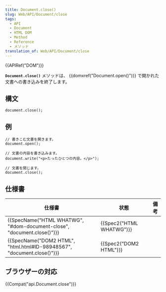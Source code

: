 ```yaml
---
title: Document.close()
slug: Web/API/Document/close
tags:
  - API
  - Document
  - HTML DOM
  - Method
  - Reference
  - メソッド
translation_of: Web/API/Document/close
---
```

{{APIRef("DOM")}}

**`Document.close()`** メソッドは、 {{domxref("Document.open()")}} で開かれた文書への書き込みを終了します。

## 構文

```
document.close();
```

## 例

```
// 書きこむ文書を開きます。
document.open();

// 文書の内容を書き込みます。
document.write("<p>たったひとつの内容。</p>");

// 文書を閉じます。
document.close();
```

## 仕様書

| 仕様書                                                                                       | 状態                             | 備考 |
| -------------------------------------------------------------------------------------------- | -------------------------------- | ---- |
| {{SpecName("HTML WHATWG", "#dom-document-close", "document.close()")}} | {{Spec2("HTML WHATWG")}} |      |
| {{SpecName("DOM2 HTML", "html.html#ID-98948567", "document.close()")}} | {{Spec2("DOM2 HTML")}}     |      |

## ブラウザーの対応

{{Compat("api.Document.close")}}
